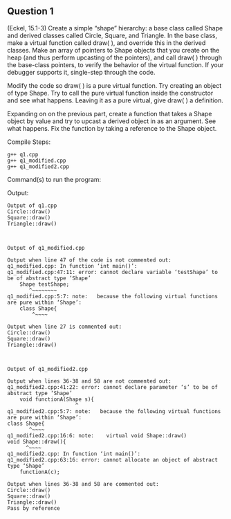 ## Question 1

(Eckel, 15.1-3) Create a simple “shape” hierarchy: a base class called Shape and derived classes called Circle, Square, and Triangle. In the base class, make a virtual function called
draw( ), and override this in the derived classes. Make an array of pointers to Shape objects that you create on the heap (and thus perform upcasting of the pointers), and call draw( ) through the base-class pointers, to verify the behavior of the virtual function. If your debugger supports it, single-step through the code.

Modify the code so draw( ) is a pure virtual function. Try creating an object of type Shape. Try  to call the pure virtual function inside the constructor and see what happens. Leaving it as a pure virtual, give draw( ) a definition.

Expanding on on the previous part, create a function that takes a Shape object by value and try to upcast a derived object in as an argument. See what happens. Fix the function by taking a reference to the Shape object. 

Compile Steps: 

    g++ q1.cpp
    g++ q1_modified.cpp
    g++ q1_modified2.cpp

Command(s) to run the program:



Output:

    Output of q1.cpp
    Circle::draw()
    Square::draw()
    Triangle::draw()



    Output of q1_modified.cpp
    
    Output when line 47 of the code is not commented out:
    q1_modified.cpp: In function ‘int main()’:
    q1_modified.cpp:47:11: error: cannot declare variable ‘testShape’ to be of abstract type ‘Shape’
        Shape testShape;
           ^~~~~~~~~
    q1_modified.cpp:5:7: note:   because the following virtual functions are pure within ‘Shape’:
        class Shape{
            ^~~~~

    Output when line 27 is commented out:
    Circle::draw()
    Square::draw()
    Triangle::draw()



    Output of q1_modified2.cpp

    Output when lines 36-38 and 58 are not commented out:
    q1_modified2.cpp:41:22: error: cannot declare parameter ‘s’ to be of abstract type ‘Shape’
        void functionA(Shape s){
                          ^
    q1_modified2.cpp:5:7: note:   because the following virtual functions are pure within ‘Shape’:
    class Shape{
           ^~~~~
    q1_modified2.cpp:16:6: note:    virtual void Shape::draw()
    void Shape::draw(){
          ^~~~~
    q1_modified2.cpp: In function ‘int main()’:
    q1_modified2.cpp:63:16: error: cannot allocate an object of abstract type ‘Shape’
        functionA(c);

    Output when lines 36-38 and 58 are commented out:
    Circle::draw()
    Square::draw()
    Triangle::draw()
    Pass by reference



